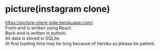 # picture(instagram clone)

https://picture-client-side.herokuapp.com/
<br>
Front-end is written using React.<br>
Back-end is written in python.<br>
All data is stored in SQLite.<br>
At first loading time may be long because of heroku so please be patient.
